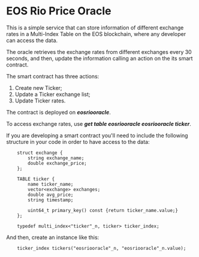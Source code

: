 # EOS Rio Price Oracle

This is a simple service that can store information of different exchange rates in a Multi-Index Table on the EOS blockchain, where any developer can access the data.

The oracle retrieves the exchange rates from different exchanges every 30 seconds, and then, update the information calling an action on the its smart contract.

The smart contract has three actions:

1. Create new Ticker;
2. Update a Ticker exchange list;
3. Update Ticker rates.

The contract is deployed on ***eosriooracle***.

To access exchange rates, use ***get table eosriooracle eosriooracle ticker***.

If you are developing a smart contract you'll need to include the following structure in your code in order to have access to the data:

        struct exchange {
            string exchange_name;
            double exchange_price;
        };

        TABLE ticker {
            name ticker_name;
            vector<exchange> exchanges;
            double avg_price;
            string timestamp;

            uint64_t primary_key() const {return ticker_name.value;}
        };

        typedef multi_index<"ticker"_n, ticker> ticker_index;

And then, create an instance like this:

        ticker_index tickers("eosriooracle"_n, "eosriooracle"_n.value);   

